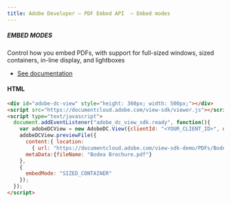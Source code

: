```yaml
---
title: Adobe Developer — PDF Embed API  — Embed modes
---
```


<TextBlock slots="heading, text, buttons"  theme="dark" hasCodeBlock className='bgBlue code-block-button-padding'/>

##### EMBED MODES



Control how you embed PDFs, with support for full-sized windows, sized containers, in-line display, and lightboxes

- [See documentation](/document-services/docs/overview/pdf-embed-api/howtos/#embed-modes)

<CodeBlock slots="heading, code" repeat="1" languages="JSON, CURL, JSON" />

#### HTML

```html
<div id="adobe-dc-view" style="height: 360px; width: 500px;"></div>
<script src="https://documentcloud.adobe.com/view-sdk/viewer.js"></script>
<script type="text/javascript">
  document.addEventListener("adobe_dc_view_sdk.ready", function(){
    var adobeDCView = new AdobeDC.View({clientId: "<YOUR_CLIENT_ID>", divId: "adobe-dc-view"});
    adobeDCView.previewFile({
      content:{ location:
        { url: "https://documentcloud.adobe.com/view-sdk-demo/PDFs/Bodea%20Brochure.pdf"}},
      metaData:{fileName: "Bodea Brochure.pdf"}
    },
    {
      embedMode: "SIZED_CONTAINER"
    });
  });
</script>
```


<!-- <TextBlock slots="buttons"  theme="dark" className='bgBlue'/>

- [Get free cretentials](/src/pages/gettingstarted.md) -->